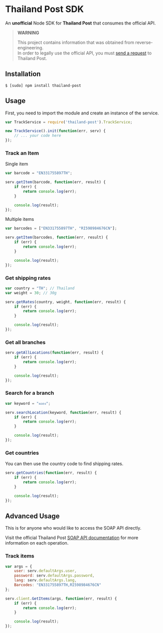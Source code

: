 # Thailand Post SDK

An **unofficial** Node SDK for **Thailand Post** that consumes the official API.

> **WARNING**
> 
> This project contains information that was obtained from reverse-engineering.   
> In order to legally use the official API, you must [send a request](http://www.thailandpost.co.th/download/Web%20Service.pdf) to Thailand Post.


## Installation

```
$ [sudo] npm install thailand-post
```


## Usage

First, you need to import the module and create an instance of the service.

```js
var TrackService = require('thailand-post').TrackService;

new TrackService().init(function(err, serv) {
	// ... your code here
});
```

### Track an Item

Single item

```js
var barcode = "EN331755897TH";

serv.getItem(barcode, function(err, result) {
	if (err) {
		return console.log(err);
	}

	console.log(result);
});
```

Multiple items

```js
var barcodes = ["EN331755897TH", "RI598984676CN"];

serv.getItem(barcodes, function(err, result) {
	if (err) {
		return console.log(err);
	}

	console.log(result);
});
```

### Get shipping rates

```js
var country = "TH"; // Thailand
var weight = 30; // 30g

serv.getRates(country, weight, function(err, result) {
	if (err) {
		return console.log(err);
	}

	console.log(result);
});
```

### Get all branches

```js
serv.getAllLocations(function(err, result) {
	if (err) {
		return console.log(err);
	}

	console.log(result);
});
```

### Search for a branch

```js
var keyword = "คลอง";

serv.searchLocation(keyword, function(err, result) {
	if (err) {
		return console.log(err);
	}

	console.log(result);
});
```

### Get countries

You can then use the country code to find shipping rates.

```js
serv.getCountries(function(err, result) {
	if (err) {
		return console.log(err);
	}

	console.log(result);
});
```


## Advanced Usage

This is for anyone who would like to access the SOAP API directly.

Visit the official Thailand Post [SOAP API documentation](https://track.thailandpost.co.th/TTSPSW/track.asmx) for more information on each operation.

### Track items

```js
var args = {
	user: serv.defaultArgs.user,
	password: serv.defaultArgs.password,
	lang: serv.defaultArgs.lang,
	Barcodes: "EN331755897TH,RI598984676CN"
};

serv.client.GetItems(args, function(err, result) {
	if (err) {
		return console.log(err);
	}

	console.log(result);
});
```